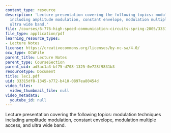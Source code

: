```yaml
---
content_type: resource
description: 'Lecture presentation covering the following topics: modulation techniques
  including amplitude modulation, constant envelope, modulation multiple access, and
  ultra wide band.'
file: /courses/6-776-high-speed-communication-circuits-spring-2005/33315df81345b772b4100897ea80454d_lec1.pdf
file_type: application/pdf
learning_resource_types:
- Lecture Notes
license: https://creativecommons.org/licenses/by-nc-sa/4.0/
ocw_type: OCWFile
parent_title: Lecture Notes
parent_type: CourseSection
parent_uid: ad5ac1a3-bf75-d708-1325-0e728f9831b3
resourcetype: Document
title: lec1.pdf
uid: 33315df8-1345-b772-b410-0897ea80454d
video_files:
  video_thumbnail_file: null
video_metadata:
  youtube_id: null
---
```

Lecture presentation covering the following topics: modulation techniques including amplitude modulation, constant envelope, modulation multiple access, and ultra wide band.